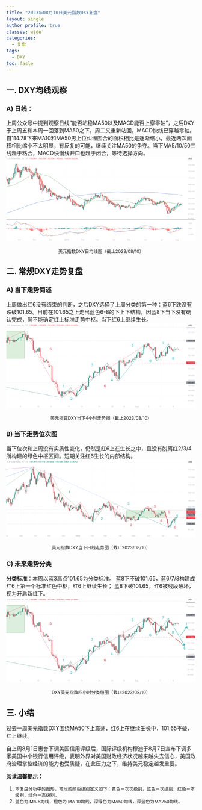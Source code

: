 ```yaml
---
title: "2023年08月10日美元指数DXY复盘"
layout: single
author_profile: true
classes: wide
categories:
  - 复盘
tags:
  - DXY
toc: fasle
---
```

## 一. DXY均线观察
### A) 日线：
上周公众号中提到观察日线”能否站稳MA50以及MACD能否上穿零轴”，之后DXY于上周五和本周一回落到MA50之下，周二又重新站回，MACD快线已穿越零轴。自114.78下来MA10和MA50男上位纠缠围合的面积相比是逐渐缩小，最近两次面积相比缩小不太明显，有反复的可能，继续关注MA50的争夺。当下MA5/10/50三线趋于粘合，MACD快慢线开口也趋于闭合，等待选择方向。
 ![道指DJI](/assets/images/2023-08-10-DXY-day.png)
<small><center>美元指数DXY日均线图（截止2023/08/10）</center></small>
## 二. 常规DXY走势复盘
### A) 当下走势简述
上周做出红6没有结束的判断，之后DXY选择了上周分类的第一种：蓝6下跌没有跌破101.65。目前在101.65之上走出蓝色6-8的下上下结构，因蓝8下当下没有确认完成，尚不能确定红上标准走势中枢。当下红6上继续生长。
 ![道指DJI](/assets/images/2023-08-10-DXY-hour.png)
<small><center>美元指数DXY当下4小时走势图（截止2023/08/10）</center></small>
### B) 当下走势位次图
当下位次和上周没有实质性变化，仍然是红6上在生长之中，且没有脱离红2/3/4所构建的绿色中枢区间。短期关注红6生长的内部结构。
 ![道指DJI](/assets/images/2023-08-10-DXY-day-1.png)
<small><center>美元指数DXY当下日线走势图（截止2023/08/10）</center></small>
### C) 未来走势分类
**分类标准**：本周以蓝3高点101.65为分类标准。
蓝8下不破101.65，蓝6/7/8构建成红6上第一个标准红色中枢，红6上继续生长；
蓝8下破101.65，红6被线段破坏，视为开启新红下。
 ![道指DJI](/assets/images/2023-08-10-DXY-hour-fl.png)
<small><center>DXY美元指数四小时分类缠图（截止2023/08/10）</center></small>
## 三. 小结
过去一周美元指数DXY围绕MA50下上震荡，红6上在继续生长中，101.65不破，红上继续。

自上周8月1日惠誉下调美国信用评级后，国际评级机构穆迪于8月7日宣布下调多家美国中小银行信用评级，表明外界对美国财政经济状况越来越失去信心，美国政府治理掌控经济的能力也受质疑，在此压力之下，维持美元稳定越发重要。

**阅读温馨提示：** 
1. <small>本复盘分析中的图形，笔段的颜色级别定义如下：黄色＝次次级别，蓝色＝次级别，红色＝本级别，绿色＝高级别。</small> 
2. <small>蓝色为 MA 5均线，橙色为 MA 10均线，深绿色为MA50均线，深蓝色为MA250均线。</small> 

